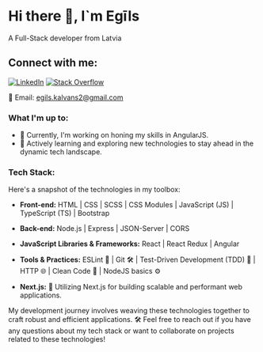 # Hi there 👋, I`m Egīls

A Full-Stack developer from Latvia

## Connect with me:

[![LinkedIn](https://img.shields.io/badge/LinkedIn-Connect-blue)](https://www.linkedin.com/in/egils-kalvans/)
[![Stack Overflow](https://img.shields.io/stackexchange/stackoverflow/r/23207452?style=plastic)](https://stackoverflow.com/users/23207452/looppng)

📧 Email: egils.kalvans2@gmail.com


### What I'm up to:

- 🔭 Currently, I'm working on honing my skills in AngularJS.
- 🌱 Actively learning and exploring new technologies to stay ahead in the dynamic tech landscape.

### Tech Stack:


Here's a snapshot of the technologies in my toolbox:

- **Front-end:** HTML | CSS | SCSS | CSS Modules | JavaScript (JS) | TypeScript (TS) | Bootstrap

- **Back-end:** Node.js | Express | JSON-Server | CORS

- **JavaScript Libraries & Frameworks:** React | React Redux | Angular

- **Tools & Practices:** ESLint 🧹 | Git 🛠️ | Test-Driven Development (TDD) 🧪 | HTTP 🌐 | Clean Code 🧼 | NodeJS basics ⚙️

- **Next.js:** 🚀 Utilizing Next.js for building scalable and performant web applications.

My development journey involves weaving these technologies together to craft robust and efficient applications. 🛠️ Feel free to reach out if you have any questions about my tech stack or want to collaborate on projects related to these technologies!



